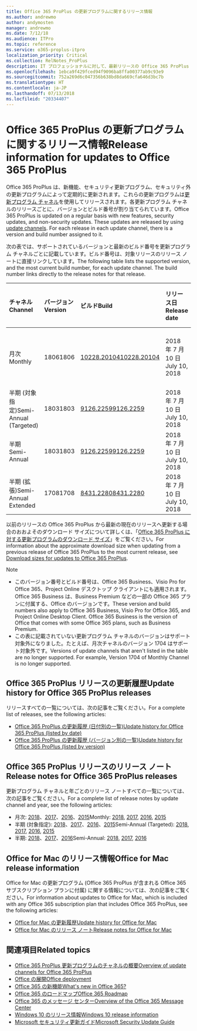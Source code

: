 ```yaml
---
title: Office 365 ProPlus の更新プログラムに関するリリース情報
ms.author: andrewmo
author: andymosten
manager: andrewmo
ms.date: 7/12/18
ms.audience: ITPro
ms.topic: reference
ms.service: o365-proplus-itpro
localization_priority: Critical
ms.collection: RelNotes_ProPlus
description: IT プロフェッショナルに対して、最新リリースの Office 365 ProPlus の一覧をそれぞれの更新プログラム チャネルごとに、リリース ノートへのリンクと更新履歴を含めて提供します
ms.openlocfilehash: 1ebca9f429fced94f9096ba8ffa00377ab9c93e9
ms.sourcegitcommit: 752a269d6c047356b638bd8da669cfa646d3bc7b
ms.translationtype: HT
ms.contentlocale: ja-JP
ms.lasthandoff: 07/13/2018
ms.locfileid: "20334407"
---
```

# <a name="release-information-for-updates-to-office-365-proplus"></a><span data-ttu-id="1a71d-103">Office 365 ProPlus の更新プログラムに関するリリース情報</span><span class="sxs-lookup"><span data-stu-id="1a71d-103">Release information for updates to Office 365 ProPlus</span></span>

<span data-ttu-id="1a71d-p101">Office 365 ProPlus は、新機能、セキュリティ更新プログラム、セキュリティ外の更新プログラムによって定期的に更新されます。これらの更新プログラムは[更新プログラム チャネル](https://docs.microsoft.com/deployoffice/overview-of-update-channels-for-office-365-proplus)を使用してリリースされます。各更新プログラム チャネルのリリースごとに、バージョンとビルド番号が割り当てられています。</span><span class="sxs-lookup"><span data-stu-id="1a71d-p101">Office 365 ProPlus is updated on a regular basis with new features, security updates, and non-security updates. These updates are released by using [update channels](https://docs.microsoft.com/deployoffice/overview-of-update-channels-for-office-365-proplus). For each release in each update channel, there is a version and build number assigned to it.</span></span> 

<span data-ttu-id="1a71d-p102">次の表では、サポートされているバージョンと最新のビルド番号を更新プログラム チャネルごとに記載しています。ビルド番号は、対象リリースのリリース ノートに直接リンクしています。</span><span class="sxs-lookup"><span data-stu-id="1a71d-p102">The following table lists the supported version, and the most current build number, for each update channel. The build number links directly to the release notes for that release.</span></span> 

  
|<span data-ttu-id="1a71d-109">**チャネル**</span><span class="sxs-lookup"><span data-stu-id="1a71d-109">**Channel**</span></span>|<span data-ttu-id="1a71d-110">**バージョン**</span><span class="sxs-lookup"><span data-stu-id="1a71d-110">**Version**</span></span>|<span data-ttu-id="1a71d-111">**ビルド**</span><span class="sxs-lookup"><span data-stu-id="1a71d-111">**Build**</span></span>|<span data-ttu-id="1a71d-112">**リリース日**</span><span class="sxs-lookup"><span data-stu-id="1a71d-112">**Release date**</span></span>|<span data-ttu-id="1a71d-113">**現在のバージョンの期限**</span><span class="sxs-lookup"><span data-stu-id="1a71d-113">**Current version until**</span></span>|
|:-----|:-----|:-----|:-----|:-----|
|<span data-ttu-id="1a71d-114">月次</span><span class="sxs-lookup"><span data-stu-id="1a71d-114">Monthly</span></span>  <br/> |<span data-ttu-id="1a71d-115">1806</span><span class="sxs-lookup"><span data-stu-id="1a71d-115">1806</span></span>  <br/> |[<span data-ttu-id="1a71d-116">10228.20104</span><span class="sxs-lookup"><span data-stu-id="1a71d-116">10228.20104</span></span>](monthly-channel-2018.md#version-1806-july-10)  <br/> | <span data-ttu-id="1a71d-117">2018 年 7 月 10 日</span><span class="sxs-lookup"><span data-stu-id="1a71d-117">July 10, 2018</span></span>  <br/> |<span data-ttu-id="1a71d-118">バージョン 1807 がリリースされました</span><span class="sxs-lookup"><span data-stu-id="1a71d-118">Version 1807 is released</span></span> <br/>|
|<span data-ttu-id="1a71d-119">半期 (対象指定)</span><span class="sxs-lookup"><span data-stu-id="1a71d-119">Semi-Annual (Targeted)</span></span>  <br/> |<span data-ttu-id="1a71d-120">1803</span><span class="sxs-lookup"><span data-stu-id="1a71d-120">1803</span></span>  <br/> |[<span data-ttu-id="1a71d-121">9126.2259</span><span class="sxs-lookup"><span data-stu-id="1a71d-121">9126.2259</span></span>](semi-annual-channel-targeted-2018.md#version-1803-july-10)  <br/> | <span data-ttu-id="1a71d-122">2018 年 7 月 10 日</span><span class="sxs-lookup"><span data-stu-id="1a71d-122">July 10, 2018</span></span>  <br/> |<span data-ttu-id="1a71d-123">2018 年 9 月 11 日</span><span class="sxs-lookup"><span data-stu-id="1a71d-123">September 11, 2018</span></span> <br/>|
|<span data-ttu-id="1a71d-124">半期</span><span class="sxs-lookup"><span data-stu-id="1a71d-124">Semi-Annual</span></span> <br/> |<span data-ttu-id="1a71d-125">1803</span><span class="sxs-lookup"><span data-stu-id="1a71d-125">1803</span></span>  <br/> | [<span data-ttu-id="1a71d-126">9126.2259</span><span class="sxs-lookup"><span data-stu-id="1a71d-126">9126.2259</span></span>](semi-annual-channel-2018.md#version-1803-july-10) <br/> |<span data-ttu-id="1a71d-127">2018 年 7 月 10 日</span><span class="sxs-lookup"><span data-stu-id="1a71d-127">July 10, 2018</span></span>  <br/> |<span data-ttu-id="1a71d-128">2019 年 1 月 8 日</span><span class="sxs-lookup"><span data-stu-id="1a71d-128">January 8, 2019</span></span> <br/>|
|<span data-ttu-id="1a71d-129">半期 (拡張)</span><span class="sxs-lookup"><span data-stu-id="1a71d-129">Semi-Annual Extended</span></span> <br/> |<span data-ttu-id="1a71d-130">1708</span><span class="sxs-lookup"><span data-stu-id="1a71d-130">1708</span></span>  <br/> |[<span data-ttu-id="1a71d-131">8431.2280</span><span class="sxs-lookup"><span data-stu-id="1a71d-131">8431.2280</span></span>](semi-annual-channel-2018.md#version-1708-july-10)  <br/> | <span data-ttu-id="1a71d-132">2018 年 7 月 10 日</span><span class="sxs-lookup"><span data-stu-id="1a71d-132">July 10, 2018</span></span>  <br/> |<span data-ttu-id="1a71d-133">2019 年 3 月 12 日</span><span class="sxs-lookup"><span data-stu-id="1a71d-133">March 12, 2019</span></span> <br/>|

<span data-ttu-id="1a71d-134">以前のリリースの Office 365 ProPlus から最新の現在のリリースへ更新する場合のおおよそのダウンロード サイズについて詳しくは、「[Office 365 ProPlus に対する更新プログラムのダウンロード サイズ](download-sizes-office365-proplus-updates.md)」をご覧ください。</span><span class="sxs-lookup"><span data-stu-id="1a71d-134">For information about the approximate download size when updating from a previous release of Office 365 ProPlus to the most current release, see [Download sizes for updates to Office 365 ProPlus](download-sizes-office365-proplus-updates.md).</span></span>

> [!NOTE]
> - <span data-ttu-id="1a71d-p103">このバージョン番号とビルド番号は、Office 365 Business、Visio Pro for Office 365、Project Online デスクトップ クライアントにも適用されます。Office 365 Business は、Business Premium などの一部の Office 365 プランに付属する、Office のバージョンです。</span><span class="sxs-lookup"><span data-stu-id="1a71d-p103">These version and build numbers also apply to Office 365 Business, Visio Pro for Office 365, and Project Online Desktop Client. Office 365 Business is the version of Office that comes with some Office 365 plans, such as Business Premium.</span></span>
> - <span data-ttu-id="1a71d-p104">この表に記載されていない更新プログラム チャネルのバージョンはサポート対象外になりました。たとえば、月次チャネルのバージョン 1704 はサポート対象外です。</span><span class="sxs-lookup"><span data-stu-id="1a71d-p104">Versions of update channels that aren't listed in the table are no longer supported. For example, Version 1704 of Monthly Channel is no longer supported.</span></span> 


## <a name="update-history-for-office-365-proplus-releases"></a><span data-ttu-id="1a71d-139">Office 365 ProPlus リリースの更新履歴</span><span class="sxs-lookup"><span data-stu-id="1a71d-139">Update history for Office 365 ProPlus releases</span></span>

<span data-ttu-id="1a71d-140">リリースすべての一覧については、次の記事をご覧ください。</span><span class="sxs-lookup"><span data-stu-id="1a71d-140">For a complete list of releases, see the following articles:</span></span>
 - [<span data-ttu-id="1a71d-141">Office 365 ProPlus の更新履歴 (日付別の一覧)</span><span class="sxs-lookup"><span data-stu-id="1a71d-141">Update history for Office 365 ProPlus (listed by date)</span></span>](update-history-office365-proplus-by-date.md)
 - [<span data-ttu-id="1a71d-142">Office 365 ProPlus の更新履歴 (バージョン別の一覧)</span><span class="sxs-lookup"><span data-stu-id="1a71d-142">Update history for Office 365 ProPlus (listed by version)</span></span>](update-history-office365-proplus-by-version.md)

## <a name="release-notes-for-office-365-proplus-releases"></a><span data-ttu-id="1a71d-143">Office 365 ProPlus リリースのリリース ノート</span><span class="sxs-lookup"><span data-stu-id="1a71d-143">Release notes for Office 365 ProPlus releases</span></span>

<span data-ttu-id="1a71d-144">更新プログラム チャネルと年ごとのリリース ノートすべての一覧については、次の記事をご覧ください。</span><span class="sxs-lookup"><span data-stu-id="1a71d-144">For a complete list of release notes by update channel and year, see the following articles:</span></span>
 - <span data-ttu-id="1a71d-145">月次: [2018](monthly-channel-2018.md)、[2017](monthly-channel-2017.md)、[2016](monthly-channel-2016.md)、[2015](monthly-channel-2015.md)</span><span class="sxs-lookup"><span data-stu-id="1a71d-145">Monthly: [2018](monthly-channel-2018.md), [2017](monthly-channel-2017.md), [2016](monthly-channel-2016.md), [2015](monthly-channel-2015.md)</span></span>
 - <span data-ttu-id="1a71d-146">半期 (対象指定): [2018](semi-annual-channel-targeted-2018.md)、[2017](semi-annual-channel-targeted-2017.md)、[2016](semi-annual-channel-targeted-2016.md)、[2015](semi-annual-channel-targeted-2015.md)</span><span class="sxs-lookup"><span data-stu-id="1a71d-146">Semi-Annual (Targeted): [2018](semi-annual-channel-targeted-2018.md), [2017](semi-annual-channel-targeted-2017.md), [2016](semi-annual-channel-targeted-2016.md), [2015](semi-annual-channel-targeted-2015.md)</span></span>
 - <span data-ttu-id="1a71d-147">半期: [2018](semi-annual-channel-2018.md)、[2017](semi-annual-channel-2017.md)、[2016](semi-annual-channel-2016.md)</span><span class="sxs-lookup"><span data-stu-id="1a71d-147">Semi-Annual: [2018](semi-annual-channel-2018.md), [2017](semi-annual-channel-2017.md), [2016](semi-annual-channel-2016.md)</span></span>

## <a name="office-for-mac-release-information"></a><span data-ttu-id="1a71d-148">Office for Mac のリリース情報</span><span class="sxs-lookup"><span data-stu-id="1a71d-148">Office for Mac release information</span></span>

<span data-ttu-id="1a71d-149">Office for Mac の更新プログラム (Office 365 ProPlus が含まれる Office 365 サブスクリプション プランに付属) に関する情報については、次の記事をご覧ください。</span><span class="sxs-lookup"><span data-stu-id="1a71d-149">For information about updates to Office for Mac, which is included with any Office 365 subscription plan that includes Office 365 ProPlus, see the following articles:</span></span>
 - [<span data-ttu-id="1a71d-150">Office for Mac の更新履歴</span><span class="sxs-lookup"><span data-stu-id="1a71d-150">Update history for Office for Mac</span></span>](update-history-office-for-mac.md)
 - [<span data-ttu-id="1a71d-151">Office for Mac のリリース ノート</span><span class="sxs-lookup"><span data-stu-id="1a71d-151">Release notes for Office for Mac</span></span>](release-notes-office-for-mac.md)


## <a name="related-topics"></a><span data-ttu-id="1a71d-152">関連項目</span><span class="sxs-lookup"><span data-stu-id="1a71d-152">Related topics</span></span>

- [<span data-ttu-id="1a71d-153">Office 365 ProPlus 更新プログラムのチャネルの概要</span><span class="sxs-lookup"><span data-stu-id="1a71d-153">Overview of update channels for Office 365 ProPlus</span></span>](https://docs.microsoft.com/deployoffice/overview-of-update-channels-for-office-365-proplus)
- [<span data-ttu-id="1a71d-154">Office の展開</span><span class="sxs-lookup"><span data-stu-id="1a71d-154">Office deployment</span></span>](https://docs.microsoft.com/deployoffice/)
- [<span data-ttu-id="1a71d-155">Office 365 の新機能</span><span class="sxs-lookup"><span data-stu-id="1a71d-155">What's new in Office 365?</span></span>](https://support.office.com/article/95c8d81d-08ba-42c1-914f-bca4603e1426)
- [<span data-ttu-id="1a71d-156">Office 365 のロードマップ</span><span class="sxs-lookup"><span data-stu-id="1a71d-156">Office 365 Roadmap</span></span>](https://products.office.com/business/office-365-roadmap)
- [<span data-ttu-id="1a71d-157">Office 365 のメッセージ センター</span><span class="sxs-lookup"><span data-stu-id="1a71d-157">Overview of the Office 365 Message Center</span></span>](https://support.office.com/article/38fb3333-bfcc-4340-a37b-deda509c2093)
- [<span data-ttu-id="1a71d-158">Windows 10 のリリース情報</span><span class="sxs-lookup"><span data-stu-id="1a71d-158">Windows 10 release information</span></span>](https://www.microsoft.com/itpro/windows-10/release-information)
- [<span data-ttu-id="1a71d-159">Microsoft セキュリティ更新ガイド</span><span class="sxs-lookup"><span data-stu-id="1a71d-159">Microsoft Security Update Guide</span></span>](https://portal.msrc.microsoft.com/)